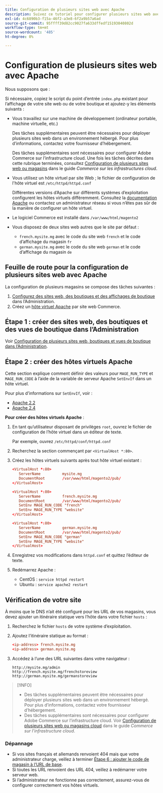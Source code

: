 ```yaml
---
title: Configuration de plusieurs sites web avec Apache
description: Suivez ce tutoriel pour configurer plusieurs sites web avec Apache.
exl-id: 4c6890b3-f15a-46f2-a3e8-6f2a9b57a6ad
source-git-commit: 95ffff39d82cc9027fa633dffedf15193040802d
workflow-type: tm+mt
source-wordcount: '485'
ht-degree: 0%

---
```


# Configuration de plusieurs sites web avec Apache

Nous supposons que :

Si nécessaire, copiez le script du point d’entrée `index.php` existant pour l’affichage de votre site web ou de votre boutique et ajoutez-y les éléments suivants :

- Vous travaillez sur une machine de développement (ordinateur portable, machine virtuelle, etc.)

  Des tâches supplémentaires peuvent être nécessaires pour déployer plusieurs sites web dans un environnement hébergé. Pour plus d’informations, contactez votre fournisseur d’hébergement.

  Des tâches supplémentaires sont nécessaires pour configurer Adobe Commerce sur l’infrastructure cloud. Une fois les tâches décrites dans cette rubrique terminées, consultez [Configuration de plusieurs sites web ou magasins](https://experienceleague.adobe.com/docs/commerce-cloud-service/user-guide/configure-store/multiple-sites.html) dans le guide _Commerce sur les infrastructures cloud_.

- Vous utilisez un hôte virtuel par site Web ; le fichier de configuration de l&#39;hôte virtuel est `/etc/httpd/httpd.conf`

  Différentes versions d’Apache sur différents systèmes d’exploitation configurent les hôtes virtuels différemment. Consultez la [documentation Apache](https://httpd.apache.org/docs/2.4/vhosts) ou contactez un administrateur réseau si vous n’êtes pas sûr de la manière de configurer un hôte virtuel.

- Le logiciel Commerce est installé dans `/var/www/html/magento2`
- Vous disposez de deux sites web autres que le site par défaut :

   - `french.mysite.mg` avec le code du site web `french` et le code d’affichage du magasin `fr`
   - `german.mysite.mg` avec le code du site web `german` et le code d’affichage du magasin `de`

## Feuille de route pour la configuration de plusieurs sites web avec Apache

La configuration de plusieurs magasins se compose des tâches suivantes :

1. [Configurez des sites web, des boutiques et des affichages de boutique](ms-admin.md) dans l’Administration.
1. Créez un [hôte virtuel Apache](#step-2-create-apache-virtual-hosts) par site web Commerce.

## Étape 1 : créer des sites web, des boutiques et des vues de boutique dans l’Administration

Voir [Configuration de plusieurs sites web, boutiques et vues de boutique dans l’Administration](ms-admin.md).

## Étape 2 : créer des hôtes virtuels Apache

Cette section explique comment définir des valeurs pour `MAGE_RUN_TYPE` et `MAGE_RUN_CODE` à l’aide de la variable de serveur Apache `SetEnvIf` dans un hôte virtuel.

Pour plus d’informations sur `SetEnvIf`, voir :

- [Apache 2.2](https://httpd.apache.org/docs/2.2/mod/mod_setenvif.html)
- [Apache 2.4](https://httpd.apache.org/docs/2.4/mod/mod_setenvif.html)

**Pour créer des hôtes virtuels Apache** :

1. En tant qu’utilisateur disposant de privilèges `root`, ouvrez le fichier de configuration de l’hôte virtuel dans un éditeur de texte.

   Par exemple, ouvrez `/etc/httpd/conf/httpd.conf`

1. Recherchez la section commençant par `<VirtualHost *:80>`.
1. Créez les hôtes virtuels suivants après tout hôte virtuel existant :

   ```conf
   <VirtualHost *:80>
      ServerName          mysite.mg
      DocumentRoot        /var/www/html/magento2/pub/
   </VirtualHost>
   
   <VirtualHost *:80>
      ServerName          french.mysite.mg
      DocumentRoot        /var/www/html/magento2/pub/
      SetEnv MAGE_RUN_CODE "french"
      SetEnv MAGE_RUN_TYPE "website"
   </VirtualHost>
   
   <VirtualHost *:80>
      ServerName          german.mysite.mg
      DocumentRoot        /var/www/html/magento2/pub/
      SetEnv MAGE_RUN_CODE "german"
      SetEnv MAGE_RUN_TYPE "website"
   </VirtualHost>
   ```

1. Enregistrez vos modifications dans `httpd.conf` et quittez l’éditeur de texte.
1. Redémarrez Apache :

   - CentOS : `service httpd restart`
   - Ubuntu : `service apache2 restart`

## Vérification de votre site

À moins que le DNS n’ait été configuré pour les URL de vos magasins, vous devez ajouter un itinéraire statique vers l’hôte dans votre fichier `hosts` :

1. Recherchez le fichier `hosts` de votre système d’exploitation.
1. Ajoutez l’itinéraire statique au format :

   ```conf
   <ip-address> french.mysite.mg
   <ip-address> german.mysite.mg
   ```

1. Accédez à l’une des URL suivantes dans votre navigateur :

   ```http
   http://mysite.mg/admin
   http://french.mysite.mg/frenchstoreview
   http://german.mysite.mg/germanstoreview
   ```

>[!INFO]
>
>- Des tâches supplémentaires peuvent être nécessaires pour déployer plusieurs sites web dans un environnement hébergé. Pour plus d’informations, contactez votre fournisseur d’hébergement.
>- Des tâches supplémentaires sont nécessaires pour configurer Adobe Commerce sur l’infrastructure cloud. Voir [Configuration de plusieurs sites web ou magasins cloud](https://experienceleague.adobe.com/docs/commerce-cloud-service/user-guide/configure-store/multiple-sites.html) dans le guide _Commerce sur l’infrastructure cloud_.

### Dépannage

- Si vos sites français et allemands renvoient 404 mais que votre administrateur charge, veillez à terminer [Étape 6 : ajouter le code de magasin à l’URL de base](ms-admin.md#step-6-add-the-store-code-to-the-base-url).
- Si toutes les URL renvoient des URL 404, veillez à redémarrer votre serveur web.
- Si l’administrateur ne fonctionne pas correctement, assurez-vous de configurer correctement vos hôtes virtuels.
